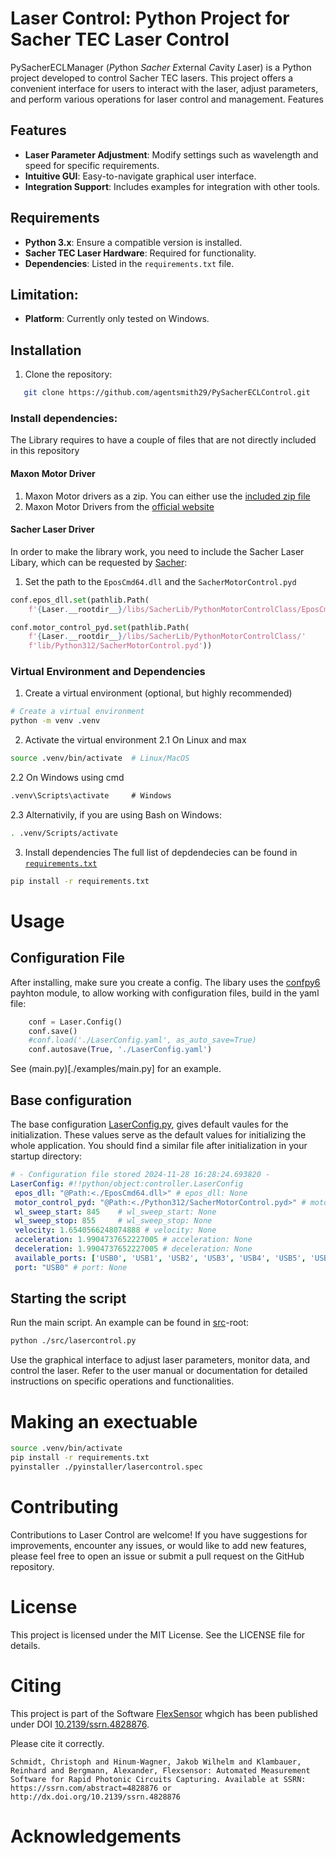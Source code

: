 # Laser Control: Python Project for Sacher TEC Laser Control
PySacherECLManager (*Py*thon *Sacher* *E*xternal *C*avity *L*aser) is a Python project developed to control Sacher TEC 
lasers. 
This project offers a convenient interface for users to interact with the laser, adjust parameters, and perform various 
operations for laser control and management.
Features

## Features

- **Laser Parameter Adjustment**: Modify settings such as wavelength and speed for specific requirements.
- **Intuitive GUI**: Easy-to-navigate graphical user interface.
- **Integration Support**: Includes examples for integration with other tools.

## Requirements

- **Python 3.x**: Ensure a compatible version is installed.
- **Sacher TEC Laser Hardware**: Required for functionality.
- **Dependencies**: Listed in the `requirements.txt` file.

## Limitation:
- **Platform**: Currently only tested on Windows.

## Installation
1. Clone the repository:
```bash
   git clone https://github.com/agentsmith29/PySacherECLControl.git
```
### Install dependencies:
The Library requires to have a couple of files that are not directly included in this repository
#### Maxon Motor Driver
1. Maxon Motor drivers as a zip. You can either use the [included zip file](./addtitional_files)
2. Maxon Motor Drivers from the [official website](https://www.maxongroup.de/maxon/view/product/control/Positionierung/380264#)    

#### Sacher Laser Driver
In order to make the library work, you need to include the Sacher Laser Libary, which can be requested by [Sacher]():
1. Set the path to the ```EposCmd64.dll``` and the ```SacherMotorControl.pyd```
```python
conf.epos_dll.set(pathlib.Path(
    f'{Laser.__rootdir__}/libs/SacherLib/PythonMotorControlClass/EposCmd64.dll'))

conf.motor_control_pyd.set(pathlib.Path(
    f'{Laser.__rootdir__}/libs/SacherLib/PythonMotorControlClass/'
    f'lib/Python312/SacherMotorControl.pyd'))
```

### Virtual Environment and Dependencies
1. Create a virtual environment (optional, but highly recommended)
```bash
# Create a virtual environment
python -m venv .venv
```
2. Activate the virtual environment
2.1 On Linux and max
```bash
source .venv/bin/activate  # Linux/MacOS
```
2.2 On Windows using cmd
```cmd
.venv\Scripts\activate     # Windows
```
2.3 Alternativily, if you are using Bash on Windows:
```bash
. .venv/Scripts/activate
```

3. Install dependencies
The full list of depdendecies can be found in [```requirements.txt```](./requirements.txt)
``` bash
pip install -r requirements.txt
```

# Usage
## Configuration File
After installing, make sure you create a config. The libary uses the [confpy6](https://github.com/agentsmith29/confPy6) payhton module, to allow working with configuration files, build in the yaml file:
```python
    conf = Laser.Config()
    conf.save()
    #conf.load('./LaserConfig.yaml', as_auto_save=True)
    conf.autosave(True, './LaserConfig.yaml')
```
See (main.py)[./examples/main.py] for an example.
## Base configuration
The base configuration [LaserConfig.py](src/SacherECLControl/LaserConfig.py), gives default vaules for the initialization. These values serve as the default values for initializing the whole application. You should find a similar file after initialization in your startup directory:
```yaml
# - Configuration file stored 2024-11-28 16:28:24.693820 - 
LaserConfig: #!!python/object:controller.LaserConfig
 epos_dll: "@Path:<./EposCmd64.dll>" # epos_dll: None
 motor_control_pyd: "@Path:<./Python312/SacherMotorControl.pyd>" # motor_control_pyd: None
 wl_sweep_start: 845    # wl_sweep_start: None
 wl_sweep_stop: 855     # wl_sweep_stop: None
 velocity: 1.6540566248074888 # velocity: None
 acceleration: 1.9904737652227005 # acceleration: None
 deceleration: 1.9904737652227005 # deceleration: None
 available_ports: ['USB0', 'USB1', 'USB2', 'USB3', 'USB4', 'USB5', 'USB6', 'USB7', 'USB8', 'USB9'] # available_ports: None
 port: "USB0" # port: None
```

## Starting the script
Run the main script. An example can be found in [src](./src)-root:
```bash
python ./src/lasercontrol.py
```
Use the graphical interface to adjust laser parameters, monitor data, and control the laser.
Refer to the user manual or documentation for detailed instructions on specific operations and functionalities.

# Making an exectuable
```bash
source .venv/bin/activate
pip install -r requirements.txt
pyinstaller ./pyinstaller/lasercontrol.spec
```
# Contributing

Contributions to Laser Control are welcome! If you have suggestions for improvements, encounter any issues, or would like to add new features, please feel free to open an issue or submit a pull request on the GitHub repository.

# License

This project is licensed under the MIT License. See the LICENSE file for details.

# Citing
This project is part of the Software [FlexSensor](https://github.com/agentsmith29/flexsensor) whgich has been published under DOI [10.2139/ssrn.4828876](https://doi.org/10.2139/ssrn.4828876).

Please cite it correctly.
```
Schmidt, Christoph and Hinum-Wagner, Jakob Wilhelm and Klambauer, Reinhard and Bergmann, Alexander, Flexsensor: Automated Measurement Software for Rapid Photonic Circuits Capturing. Available at SSRN: https://ssrn.com/abstract=4828876 or http://dx.doi.org/10.2139/ssrn.4828876 
```
# Acknowledgements
